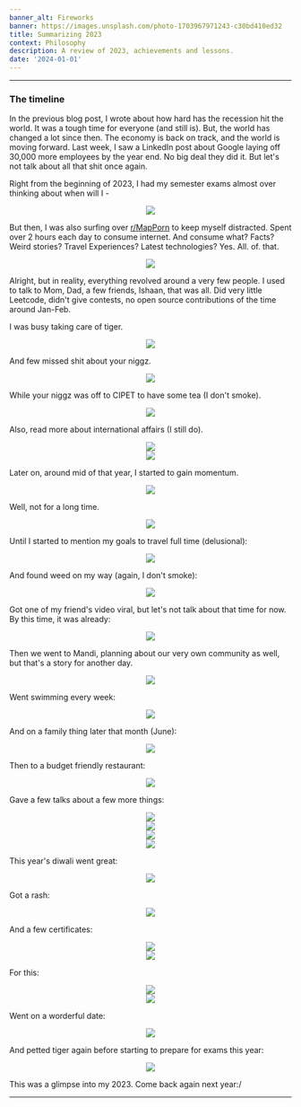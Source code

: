 ```yaml
---
banner_alt: Fireworks
banner: https://images.unsplash.com/photo-1703967971243-c30bd410ed32
title: Summarizing 2023
context: Philosophy
description: A review of 2023, achievements and lessons.
date: '2024-01-01'
---
```


---

### The timeline

In the previous blog post, I wrote about how hard has the recession hit the world. It was a tough time for everyone (and still is). But, the world has changed a lot since then. The economy is back on track, and the world is moving forward. Last week, I saw a LinkedIn post about Google laying off 30,000 more employees by the year end. No big deal they did it. But let's not talk about all that shit once again.

Right from the beginning of 2023, I had my semester exams almost over thinking about when will I -

<center>
    <img src="https://cdn.statically.io/gh/thatsameguyokay/images/main/rawat.png" style={{width: "90%"}}></img>
</center>

But then, I was also surfing over [r/MapPorn](https://www.reddit.com/r/MapPorn/) to keep myself distracted. Spent over 2 hours each day to consume internet. And consume what? Facts? Weird stories? Travel Experiences? Latest technologies? Yes. All. of. that.

<center>
    <img src="https://cdn.statically.io/gh/thatsameguyokay/images/main/disliked.jpg" style={{width: "90%"}}></img>
</center>

Alright, but in reality, everything revolved around a very few people. I used to talk to Mom, Dad, a few friends, Ishaan, that was all. Did very little Leetcode, didn't give contests, no open source contributions of the time around Jan-Feb.

I was busy taking care of tiger.

<center>
    <img src="https://cdn.statically.io/gh/thatsameguyokay/images/main/tiger.jpg" style={{width: "90%"}}></img>
</center>

And few missed shit about your niggz.

<center>
    <img src="https://cdn.statically.io/gh/thatsameguyokay/images/main/niggz.png" style={{width: "90%"}}></img>
</center>

While your niggz was off to CIPET to have some tea (I don't smoke).

<center>
    <img src="https://cdn.statically.io/gh/thatsameguyokay/images/main/raghav.jpg" style={{width: "90%"}}></img>
</center>

Also, read more about international affairs (I still do).

<center>
    <img src="https://cdn.statically.io/gh/thatsameguyokay/images/main/border.jpg" style={{width: "90%"}}></img>
</center>

<center>
    <img src="https://cdn.statically.io/gh/thatsameguyokay/images/main/polity.jpg" style={{width: "90%"}}></img>
</center>

Later on, around mid of that year, I started to gain momentum.

<center>
    <img src="https://cdn.statically.io/gh/thatsameguyokay/images/main/work.png" style={{width: "90%"}}></img>
</center>

Well, not for a long time.

<center>
    <img src="https://cdn.statically.io/gh/thatsameguyokay/images/main/me.png" style={{width: "90%"}}></img>
</center>

Until I started to mention my goals to travel full time (delusional):

<center>
    <img src="https://cdn.statically.io/gh/thatsameguyokay/images/main/kullu.jpg" style={{width: "90%"}}></img>
</center>

And found weed on my way (again, I don't smoke):

<center>
    <img src="https://cdn.statically.io/gh/thatsameguyokay/images/main/weed.jpg" style={{width: "90%"}}></img>
</center>

Got one of my friend's video viral, but let's not talk about that time for now. By this time, it was already:

<center>
    <img src="https://cdn.statically.io/gh/thatsameguyokay/images/main/autumn.jpg" style={{width: "90%"}}></img>
</center>

Then we went to Mandi, planning about our very own community as well, but that's a story for another day.

<center>
    <img src="https://cdn.statically.io/gh/thatsameguyokay/images/main/tour.png" style={{width: "90%"}}></img>
</center>

Went swimming every week:

<center>
    <img src="https://cdn.statically.io/gh/thatsameguyokay/images/main/swim.png" style={{width: "90%"}}></img>
</center>

And on a family thing later that month (June):

<center>
    <img src="https://cdn.statically.io/gh/thatsameguyokay/images/main/family.png" style={{width: "90%"}}></img>
</center>

Then to a budget friendly restaurant:

<center>
    <img src="https://cdn.statically.io/gh/thatsameguyokay/images/main/budget.jpg" style={{width: "90%"}}></img>
</center>

Gave a few talks about a few more things:

<center>
    <img src="https://cdn.statically.io/gh/thatsameguyokay/images/main/talk1.JPG" style={{width: "90%"}}></img>
</center>
<center>
    <img src="https://cdn.statically.io/gh/thatsameguyokay/images/main/talk2.JPG" style={{width: "90%"}}></img>
</center>
<center>
    <img src="https://cdn.statically.io/gh/thatsameguyokay/images/main/talk4.jpg" style={{width: "90%"}}></img>
</center>
<center>
    <img src="https://cdn.statically.io/gh/thatsameguyokay/images/main/talk5.jpg" style={{width: "90%"}}></img>
</center>

This year's diwali went great:

<center>
    <img src="https://cdn.statically.io/gh/thatsameguyokay/images/main/diwali.jpg" style={{width: "90%"}}></img>
</center>

Got a rash:

<center>
    <img src="https://cdn.statically.io/gh/thatsameguyokay/images/main/rash.jpeg" style={{width: "90%"}}></img>
</center>

And a few certificates:

<center>
    <img src="https://cdn.statically.io/gh/thatsameguyokay/images/main/talk3.jpg" style={{width: "90%"}}></img>
</center>
<center>
    <img src="https://cdn.statically.io/gh/thatsameguyokay/images/main/talk6.jpg" style={{width: "90%"}}></img>
</center>

For this:

<center>
    <img src="https://cdn.statically.io/gh/thatsameguyokay/images/main/team2.jpg" style={{width: "90%"}}></img>
</center>
<center>
    <img src="https://cdn.statically.io/gh/thatsameguyokay/images/main/team.jpg" style={{width: "90%"}}></img>
</center>

Went on a worderful date:

<center>
    <img src="https://cdn.statically.io/gh/thatsameguyokay/images/main/date.jpg" style={{width: "90%"}}></img>
</center>

And petted tiger again before starting to prepare for exams this year:

<center>
    <img src="https://cdn.statically.io/gh/thatsameguyokay/images/main/tiger2.jpg" style={{width: "90%"}}></img>
</center>

This was a glimpse into my 2023. Come back again next year:/

---
